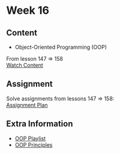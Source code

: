 # Week 16

## Content

- Object-Oriented Programming (OOP)

From lesson 147 ⇒ 158  
[Watch Content](https://www.youtube.com/watch?v=GM6dQBmc-Xg&list=PLDoPjvoNmBAx3kiplQR_oeDqLDBUDYwVv )

## Assignment

Solve assignments from lessons 147 ⇒ 158:  
[Assignment Plan](https://elzero.org/study/javascript-bootcamp-2021-study-plan/)

## Extra Information

- [OOP Playlist](https://youtube.com/playlist?list=PLDoPjvoNmBAzLyvrWPwMw6bbBlTwPxgLF&si=aFIJbMw5n1u74mPe)
- [OOP Principles](https://career.softserveinc.com/en-us/stories/what-is-object-oriented-programming-oop-explaining-four-major-principles#:~:text=OOP%20allows%20objects%20to%20interact,collaborate%20to%20create%20powerful%20applications.)
